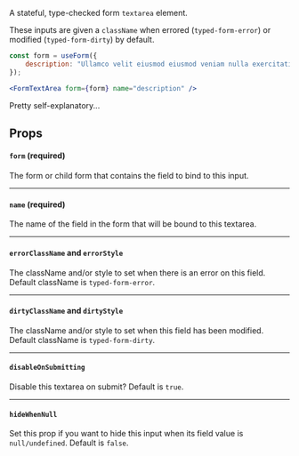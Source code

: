 A stateful, type-checked form `textarea` element.

These inputs are given a `className` when errored (`typed-form-error`) or modified (`typed-form-dirty`) by default.

```jsx
const form = useForm({
    description: "Ullamco velit eiusmod eiusmod veniam nulla exercitation fugiat."
});

<FormTextArea form={form} name="description" />

```

Pretty self-explanatory...

## Props

#### `form` (required)
The form or child form that contains the field to bind to this input.

***

#### `name` (required)
The name of the field in the form that will be bound to this textarea.

***

#### `errorClassName` and `errorStyle`
The className and/or style to set when there is an error on this field. Default className is `typed-form-error`.

***

#### `dirtyClassName` and `dirtyStyle`
The className and/or style to set when this field has been modified. Default className is `typed-form-dirty`.

***

#### `disableOnSubmitting`
Disable this textarea on submit? Default is `true`.

***
#### `hideWhenNull`

Set this prop if you want to hide this input when its field value is `null/undefined`. Default is `false`.
